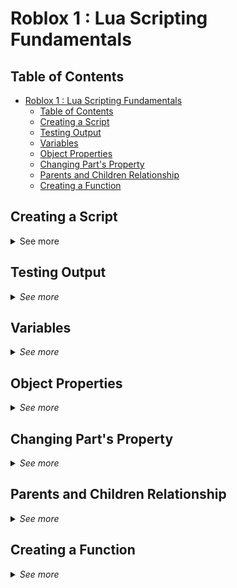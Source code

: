 # Roblox  1 : Lua Scripting Fundamentals

## Table of Contents
- [Roblox  1 : Lua Scripting Fundamentals](#roblox--1--lua-scripting-fundamentals)
  - [Table of Contents](#table-of-contents)
  - [Creating a Script](#creating-a-script)
  - [Testing Output](#testing-output)
  - [Variables](#variables)
  - [Object Properties](#object-properties)
  - [Changing Part's Property](#changing-parts-property)
  - [Parents and Children Relationship](#parents-and-children-relationship)
  - [Creating a Function](#creating-a-function)

## Creating a Script

<details>
  <summary><a name="creating-a-script"></a>See more</summary>

Scripts are commonly created in ServerScriptService, a special folder made just for holding scripts.

1. In Explorer, hover over ***ServerScriptService*** to see the ***+*** button.

<p align="center">
    <img src="..\Assets\hover-over-serverscriptservice_400x400.png.webp" alt="drawing21" width="400"/>
</p>

2. Click the ***+*** button and select ***Script***. A new script will be created and the script editor will open.

3. Right-click ***Script*** and select ***Rename***. Name the script ***PracticeScript***.

</details>

## Testing Output

<details>
  <summary><i>See more</i></summary>

1. Select the ***View*** menu tab.

2. Click ***Output***.

<p align="center">
    <img src="..\Assets\enable-output-window_600x200.png.webp" alt="drawing22" width="600"/>
</p>

The window will appear at the bottom of Roblox Studio.

<p align="center">
    <img src="..\Assets\coding-1-output-window_800.png.webp" alt="drawing23" width="600"/>
</p>

3. To test the script, click ***Play***. `Hello world!` will show up in the Output window.

<p align="center">
    <img src="..\Assets\helloworld-output_800x150.png.webp" alt="drawing24" width="600"/>
</p>

4. Click Stop to end the playtest. You can now return to the Script tab.

</details>

## Variables

<details>
  <summary><i>See more</i></summary>

In Lua, to declare a new variable, type `local`, then type the name for the new variable. A variable that can hold a player name might look like: `local playerName`

New variables are empty. To assign it a value, or put something inside its container, use the `=` symbol. In this case, assign the variable the name of your favorite animal.

After the variable name, type `=` to assign the value to the variable.

```Lua
local myAnimal = "Tiger"
```

To print the variable, use the `print()` function
```Lua
local myAnimal = "Tiger"
print(myAnimal)
```
</details>

## Object Properties

<details>
  <summary><i>See more</i></summary>

The Properties window can be used to learn about an object's properties. Use it to take a look at a part's properties.

1.Select a part.

2. In the ***Properties*** Window on the bottom-right, look at the different properties that can be changed, like color, size, material and transparency. You can also change most properties in this window from within a script

<p align="center">
    <img src="..\Assets\part-properties_400.png.webp" alt="drawing25" width="400"/>
</p>

</details>

## Changing Part's Property

<details>
  <summary><i>See more</i></summary>

To make changes to a part, you must be able to describe the part's location. The ***Explorer*** is an excellent tool for referencing locations. In this case, ***PracticePart*** is under ***Workspace***.

<p align="center">
    <img src="..\Assets\practice-part_400.png.webp" alt="drawing26" width="400"/>
</p>

Now that you know where the part is, the part's location needs to be translated into something a script can understand.

1. Based on the picture, we can see that ***PracticePart*** is located under ***Workspace***. So, to do anything to affect the part, type `workspace.PracticePart`.
```Lua
workspace.PracticePart 
```

2. To change ***PracticePart***'s property, type `.Color` to access the ***Color*** property

```Lua
workspace.PracticePart.Color
```

3. For the part, the script will change its Color property to a new Color3, a data type that stores colors. Type `= Color3.fromRGB()` This code will allow you to assign a new color.

```Lua title="Test"
workspace.PracticePart.Color = Color3.fromRGB()
```

4. RGB color values can be manually typed inside the parentheses, but using the color picker is easier. Click inside the parentheses, and then click the color wheel. Follow the popup to create a color.

<p align="center">
    <img src="..\Assets\color-picker_800x140.png.webp" alt="drawing27" width="400"/>
</p>

</details>

## Parents and Children Relationship

<details>
  <summary><i>See more</i></summary>

Instead of running scripts from ***ServerScriptService***, you may want to attach a script to the part. 

To do this, you must understand parent and child relationships.

Parents and children are ways to describe the hierarchy between different objects. Anytime you've added a new part to Workspace, Workspace has been the parent object, and the part became a child object. When you added a script to ***ServerScriptService***, ***ServerScriptService*** was the parent, and the script was a new child.

1. Create a new part and rename it. This lesson will use ColorPart.

2. Right-click the part and select ***Insert Object > New Script***. Rename the script ***ColorChanger***.

3. Copy and paste the code below into ColorChanger. This version of the code is the same that you used before. It assigns a specific part to a variable.

```Lua
local colorPart = workspace.ColorPart
colorPart.Color = Color3.fromRGB(50, 240, 255)
```

A parent is anything with objects, like scripts or parts, attached below it. Anything under the parent is its children. In the example below, ***ColorPart*** is the parent, and ***ColorChanger*** is the child.

<p align="center">
    <img src="..\Assets\color-changer_400x216.png.webp" alt="drawing28" width="400"/>
</p>

With the current script, you can only change the color of a single part named ***ColorPart***. To change any part's color, you can design the code to work on the script's parent object, whatever it happens to be named. The code script.Parent, will go up the hierarchy and find the object the script is attached to. To make use of this relationship, you can use change the previous code to the example below.


```Lua
local colorPart = script.Parent
colorPart.Color = Color3.fromRGB(50, 240, 255)
```
</details>


## Creating a Function

<details>
  <summary><i>See more</i></summary>

1. Create a new script in ***ServerScriptService***.
  
2. Rename the script ***FunctionsPractice***.
  
3. Type local function `printFood()`, then press <kbd>Enter</kbd> on your keyboard. It should autocomplete the function to look like this

```Lua
local function printFood()

end
```

4. All of the code for your function has to be typed between the lines local function `printFood()` and `end`. Any code not between those two points won't run when the function does. For example like below 

```Lua
local function printFood()
  print("Pizza!")
end
```

5. Functions won't run until they are called. To call a function, type the function's name including the `()` at the end.

```Lua
local function printFood()
  print("Pizza!")
end
printFood()
```

5. Run the code as shown in the previous to see the output




</details>























